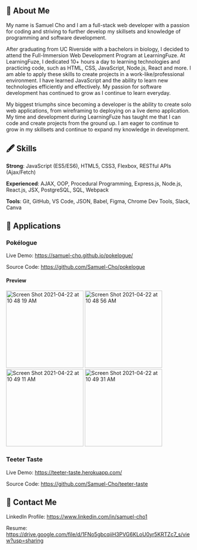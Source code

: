 ## :wave: About Me

My name is Samuel Cho and I am a full-stack web developer with a passion for coding and striving to further develop my skillsets and knowledge of programming and software development. 

After graduating from UC Riverside with a bachelors in biology, I decided to attend the Full-Immersion Web Development Program at LearningFuze. At LearningFuze, I dedicated 10+ hours a day to learning technologies and practicing code, such as HTML, CSS, JavaScript, Node.js, React and more. I am able to apply these skills to create projects in a work-like/professional environment. I have learned JavaScript and the ability to learn new technologies efficiently and effectively. My passion for software development has continued to grow as I continue to learn everyday.

My biggest triumphs since becoming a developer is the ability to create solo web applications, from wireframing to deploying on a live demo application. My time and development during LearningFuze has taught me that I can code and create projects from the ground up. I am eager to continue to grow in my skillsets and continue to expand my knowledge in development.

## :fountain_pen: Skills

**Strong**: JavaScript (ES5/ES6), HTML5, CSS3, Flexbox, RESTful APIs (Ajax/Fetch)

**Experienced**: AJAX, OOP, Procedural Programming, Express.js, Node.js, React.js, JSX, PostgreSQL, SQL, Webpack

**Tools**: Git, GitHub, VS Code, JSON, Babel, Figma, Chrome Dev Tools, Slack, Canva

## :iphone: Applications

### Pokélogue

Live Demo: https://samuel-cho.github.io/pokelogue/ 

Source Code: https://github.com/Samuel-Cho/pokelogue

#### Preview

<img width="210" alt="Screen Shot 2021-04-22 at 10 48 19 AM" src="https://user-images.githubusercontent.com/76749207/115763126-09659080-a359-11eb-95ca-c4891c4b5aa2.png"> <img width="210" alt="Screen Shot 2021-04-22 at 10 48 56 AM" src="https://user-images.githubusercontent.com/76749207/115763132-0b2f5400-a359-11eb-9d31-a68d8997087a.png"> <img width="210" alt="Screen Shot 2021-04-22 at 10 49 11 AM" src="https://user-images.githubusercontent.com/76749207/115763141-0cf91780-a359-11eb-93c5-16e4a863b8af.png"> <img width="210" alt="Screen Shot 2021-04-22 at 10 49 31 AM" src="https://user-images.githubusercontent.com/76749207/115763144-0e2a4480-a359-11eb-854a-5768d4f8d88a.png">


### Teeter Taste

Live Demo: https://teeter-taste.herokuapp.com/

Source Code: https://github.com/Samuel-Cho/teeter-taste

## :link: Contact Me

LinkedIn Profile: https://www.linkedin.com/in/samuel-cho1

Resume: https://drive.google.com/file/d/1FNo5gbcqiiH3PVG6KLoU0yr5KRTZc7_s/view?usp=sharing

<!--
**Samuel-Cho/Samuel-Cho** is a ✨ _special_ ✨ repository because its `README.md` (this file) appears on your GitHub profile.
Here are some ideas to get you started:
- 🔭 I’m currently working on ...
- 🌱 I’m currently learning ...
- 👯 I’m looking to collaborate on ...
- 🤔 I’m looking for help with ...
- 💬 Ask me about ...
- 📫 How to reach me: ...
- 😄 Pronouns: ...
- ⚡ Fun fact: ...
-->
